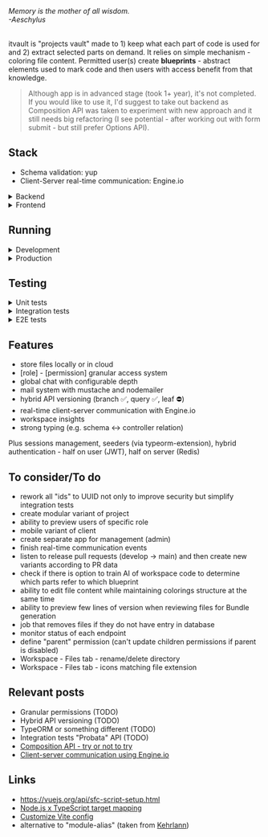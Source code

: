 <em>
Memory is the mother of all wisdom.<br/>
-Aeschylus
</em>

<br/>
<br/>

itvault is "projects vault" made to 1) keep what each part of code is used for and 2) extract selected parts on demand. It relies on simple mechanism - coloring file content. Permitted user(s) create **blueprints** - abstract elements used to mark code and then users with access benefit from that knowledge.

> Although app is in advanced stage (took 1+ year), it's not completed. If you would like to use it, I'd suggest to take out backend as Composition API was taken to experiment with new approach and it still needs big refactoring (I see potential - after working out with form submit - but still prefer Options API).

## Stack

- Schema validation: yup
- Client-Server real-time communication: Engine.io

<details>
<summary>Backend</summary>

- TypeScript: 4.9
- Node: v18.17
- Web framework: Express.js
- ORM framework: TypeORM
- Logger: winston
- DI: tsyringe
- Tests: Mocha (nyc, chai, sinon, supertest, testcontainers)
- File storage: local or AWS S3 (simulated with LocalStack)
- Secondary DB (store for sessions/roles): Redis
- Queues: RabbitMQ
- Mailing: mustache (renderer), nodemailer (sender), maildev (local testing)
- Authentication: currently hybrid, half on server (Redis), half on client (JWT)

</details>

<details>

<summary>Frontend</summary>

- TypeScript: 4.7
- Framework: Vue 3 (experimenting with Composition API)
- Store: Pinia
- Components library: Naive UI
- Forms library: vee-validate (+yup)
- Charts library: apexcharts
- CSS: PostCSS
- E2E tests: Cypress

</details>

## Running

<details>
<summary>Development</summary>

1.  Install dependencies (`npm install`).
2.  Create `.env` files from `.env.example`.
3.  Initialize docker containers from `backend` dir.

    ```sh
    npm run dc:dev:start
    ```

4.  Prepare database (migrations, seeders).

    ```sh
    npm run db:setup
    ```

5.  Start backend.

    ```sh
    npm run dev
    ```

    \*To handle bundle generation & mail sending, run queues:

    ```sh
    npm run queues:dev
    ```

6.  Start frontend.

    ```sh
    npm run dev
    ```

    ```sh
    # Super user (all permissions)
    email: head.admin@itvault.dev
    password: 1234

    # Member
    email: member@itvault.dev
    password: 1234
    ```

Note that default setup uses local files storage. To check out AWS S3 (through LocalStack):

1. Stop backend.
2. Set `FILES_STORAGE_MODE` env variable to `aws`.
3. Start LocalStack.

   ```sh
   npm run dc:localstack:start
   ```

4. Get `awslocal` tool and setup bucket (check [README](./backend/README.md)).
5. Start backend (`npm run dev`).
6. Upload some files to see effect:

```
awslocal s3api list-objects --bucket itvault-bucket
{
    "Contents": [
        {
            "Key": "workspace-6/b6a66d7d95ad9b2b585dc0700.txt",
            "LastModified": "2024-03-22T10:40:19.000Z",
            "ETag": "\"02003d02d9dab50aead91ee0ddad97ed\"",
            "Size": 710,
            "StorageClass": "STANDARD",
            "Owner": {
                "DisplayName": "webfile",
                "ID": "75aa57f09aa0c8caeab4f8c24e99d10f8e7faeebf76c078efc7c6caea54ba06a"
            }
        }
    ],
    "RequestCharged": null
}
```

Disclaimers:

\*Files created through seeders won't be reachable.

\*When running free version of LocalStack, data is not persistent.

</details>

<details>
<summary>Production</summary>

1. Initialize docker containers from `backend` dir.

   ```sh
   npm run dc:prod:start
   ```

2. Set `NODE_ENV` to `production` in `backend`.
3. Prepare database (migrations, seeders).

   ```sh
   npm run db:setup
   ```

4. Create super user account manually or create [production](./backend/src/db/seeds/production/) seeder.

5. Start backend.

   ```sh
   npm run prod
   ```

   \*To handle bundle generation & mail sending, run queues:

   ```sh
   npm run queues:prod
   ```

</details>

## Testing

<details>
<summary>Unit tests</summary>

```sh
npm run test:unit
```

</details>

<details>
<summary>Integration tests</summary>

```sh
# NODE_ENV=test
npm run testcontainers:up
npm run test:integration
npm run testcontainers:down
```

</details>

<details>
<summary>E2E tests</summary>

```sh
# NODE_ENV=test
npm run testcontainers:up
npm run db:setup
npm run test:e2e
npm run testcontainers:down
```

</details>

## Features

- store files locally or in cloud
- [role] - [permission] granular access system
- global chat with configurable depth
- mail system with mustache and nodemailer
- hybrid API versioning (branch ✅, query ✅, leaf ⛔)
- real-time client-server communication with Engine.io
- workspace insights
- strong typing (e.g. schema <-> controller relation)

Plus sessions management, seeders (via typeorm-extension), hybrid authentication - half on user (JWT), half on server (Redis)

## To consider/To do

- rework all "ids" to UUID not only to improve security but simplify integration tests
- create modular variant of project
- ability to preview users of specific role
- mobile variant of client
- create separate app for management (admin)
- finish real-time communication events
- listen to release pull requests (develop -> main) and then create new variants according to PR data
- check if there is option to train AI of workspace code to determine which parts refer to which blueprint
- ability to edit file content while maintaining colorings structure at the same time
- ability to preview few lines of version when reviewing files for Bundle generation
- job that removes files if they do not have entry in database
- monitor status of each endpoint
- define "parent" permission (can't update children permissions if parent is disabled)
- Workspace - Files tab - rename/delete directory
- Workspace - Files tab - icons matching file extension

## Relevant posts

- Granular permissions (TODO)
- Hybrid API versioning (TODO)
- TypeORM or something different (TODO)
- Integration tests "Probata" API (TODO)
- [Composition API - try or not to try](https://trolit.github.io/posts/vue-x-composition-api-try-or-not-to-try)
- [Client-server communication using Engine.io](https://trolit.github.io/posts/realtime-client-server-communication-using-engineio)

## Links

- https://vuejs.org/api/sfc-script-setup.html
- [Node.js x TypeScript target mapping](https://github.com/microsoft/TypeScript/wiki/Node-Target-Mapping)
- [Customize Vite config](https://vitejs.dev/config/)
- alternative to "module-alias" (taken from [Kehrlann](https://github.com/Kehrlann/module-alias-74))
